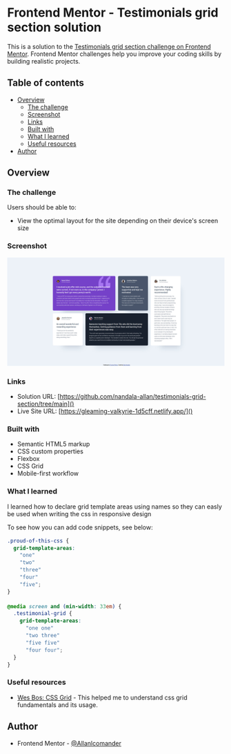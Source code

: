 # Frontend Mentor - Testimonials grid section solution

This is a solution to the [Testimonials grid section challenge on Frontend Mentor](https://www.frontendmentor.io/challenges/testimonials-grid-section-Nnw6J7Un7). Frontend Mentor challenges help you improve your coding skills by building realistic projects.

## Table of contents

- [Overview](#overview)
  - [The challenge](#the-challenge)
  - [Screenshot](#screenshot)
  - [Links](#links)
  - [Built with](#built-with)
  - [What I learned](#what-i-learned)
  - [Useful resources](#useful-resources)
- [Author](#author)

## Overview

### The challenge

Users should be able to:

- View the optimal layout for the site depending on their device's screen size

### Screenshot

![](./images/screenshot.jpg)

### Links

- Solution URL: [https://github.com/nandala-allan/testimonials-grid-section/tree/main]()
- Live Site URL: [https://gleaming-valkyrie-1d5cff.netlify.app/]()

### Built with

- Semantic HTML5 markup
- CSS custom properties
- Flexbox
- CSS Grid
- Mobile-first workflow

### What I learned

I learned how to declare grid template areas using names so they can easly be used when writing the css in responsive design

To see how you can add code snippets, see below:

```css
.proud-of-this-css {
  grid-template-areas:
    "one"
    "two"
    "three"
    "four"
    "five";
}

@media screen and (min-width: 33em) {
  .testimonial-grid {
    grid-template-areas:
      "one one"
      "two three"
      "five five"
      "four four";
  }
}
```

### Useful resources

- [Wes Bos: CSS Grid](https://cssgrid.io/) - This helped me to understand css grid fundamentals and its usage.

## Author

- Frontend Mentor - [@Allanlcomander](https://www.frontendmentor.io/profile/Allanlcomander)

